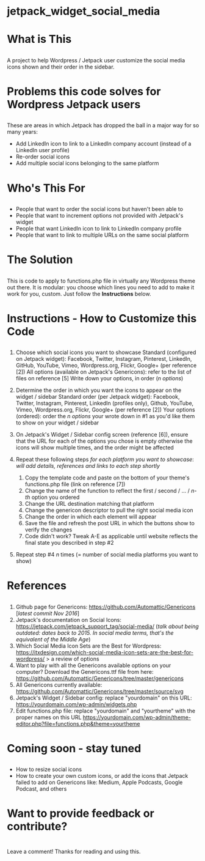 # jetpack_widget_social_media <h1>

# What is This <h2>
A project to help Wordpress / Jetpack user customize the social media icons shown and their order in the sidebar.

# Problems this code solves for Wordpress Jetpack users  <h2>
These are areas in which Jetpack has dropped the ball in a major way for so many years:
* Add LinkedIn icon to link to a LinkedIn company account (instead of a LinkedIn user profile)
* Re-order social icons
* Add multiple social icons belonging to the same platform

# Who's This For  <h2>
* People that want to order the social icons but haven't been able to
* People that want to increment options not provided with Jetpack's widget
* People that want LinkedIn icon to link to LinkedIn company profile
* People that want to link to multiple URLs on the same social platform

# The Solution  <h2>
This is code to apply to functions.php file in virtually any Wordpress theme out there.
It is modular: you choose which lines you need to add to make it work for you, custom. Just follow the **Instructions** below.

# Instructions - How to Customize this Code  <h2>
1. Choose which social icons you want to showcase
Standard (configured on Jetpack widget): Facebook, Twitter, Instagram, Pinterest, LinkedIn, GitHub, YouTube, Vimeo, Wordpress.org, Flickr, Google+ (per reference [2])
All options (available on Jetpack's Genericons): refer to the list of files on reference [5] 
Write down your options, in order (_n options_)

1. Determine the order in which you want the icons to appear on the widget / sidebar
Standard order (per Jetpack widget): Facebook, Twitter, Instagram, Pinterest, LinkedIn (profiles only), Github, YouTube, Vimeo, Wordpress.org, Flickr, Google+ (per reference [2])
Your options (ordered): order the _n options_ your wrote down in #1 as you'd like them to show on your widget / sidebar

1. On Jetpack's Widget / Sidebar config screen (reference [6]), ensure that the URL for each of the options you chose is empty otherwise the icons will show multiple times, and the order might be affected

1. Repeat these following steps _for each platform you want to showcase_:
_will add details, references and links to each step shortly_
    1. Copy the template code and paste on the bottom of your theme's functions.php file (link on reference [7]) 
    1. Change the name of the function to reflect the first / second / ... / _n-th_ option you ordered
    1. Change the URL destination matching that platform
    1. Change the genericon descriptor to pull the right social media icon
    1. Change the order in which each element will appear
    1. Save the file and refresh the post URL in which the buttons show to verify the changes
    1. Code didn't work? Tweak A-E as applicable until website reflects the final state you described in step #2

1. Repeat step #4 _n_ times (= number of social media platforms you want to show)

# References  <h2>
1. Github page for Genericons: https://github.com/Automattic/Genericons [_latest commit Nov 2016_]
1. Jetpack's documentation on Social Icons: https://jetpack.com/jetpack_support_tag/social-media/ (_talk about being outdated: dates back to 2015. In social media terms, that's the equivalent of the Middle Age_)
1. Which Social Media Icon Sets are the Best for Wordpress: https://itxdesign.com/which-social-media-icon-sets-are-the-best-for-wordpress/ > a review of options
1. Want to play with all the Genericons available options on your computer? Download the Genericons.ttf file from here: https://github.com/Automattic/Genericons/tree/master/genericons
1. All Genericons currently available: https://github.com/Automattic/Genericons/tree/master/source/svg
1. Jetpack's Widget / Sidebar config: replace "yourdomain" on this URL: https://yourdomain.com/wp-admin/widgets.php
1. Edit functions.php file: replace "yourdomain" and "yourtheme" with the proper names on this URL https://yourdomain.com/wp-admin/theme-editor.php?file=functions.php&theme=yourtheme

# Coming soon - stay tuned  <h2>
* How to resize social icons
* How to create your own custom icons, or add the icons that Jetpack failed to add on Genericons like: Medium, Apple Podcasts, Google Podcast, and others 

# Want to provide feedback or contribute?  <h1>
Leave a comment! Thanks for reading and using this.
